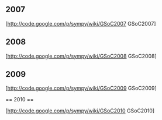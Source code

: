 


## 2007

[http://code.google.com/p/sympy/wiki/GSoC2007 GSoC2007]

## 2008

[http://code.google.com/p/sympy/wiki/GSoC2008 GSoC2008]

## 2009

[http://code.google.com/p/sympy/wiki/GSoC2009 GSoC2009]

== 2010 == 

[http://code.google.com/p/sympy/wiki/GSoC2010 GSoC2010]